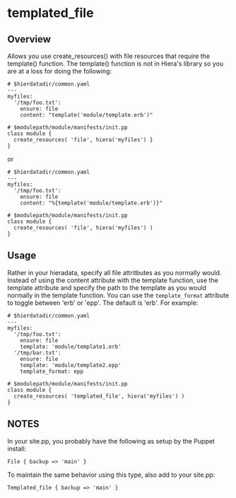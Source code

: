 # templated_file

## Overview

Allows you use create_resources() with file resources that require the template() function.
The template() function is not in Hiera's library so you are at a loss for doing the following:
```
# $hierdatadir/common.yaml
---
myfiles:
  '/tmp/foo.txt':
    ensure: file
    content: "template('module/template.erb')"

# $modulepath/module/manifests/init.pp
class module {
  create_resources( 'file', hiera('myfiles') }
}

```
or
```
# $hierdatadir/common.yaml
---
myfiles:
  '/tmp/foo.txt':
    ensure: file
    content: "%{template('module/template.erb')}"

# $modulepath/module/manifests/init.pp
class module {
  create_resources( 'file', hiera('myfiles') )
}
```

## Usage

Rather in your hieradata, specify all file attritbutes as you normally would.
Instead of using the content attribute with the template function, use the
template attribute and specify the path to the template as you would normally
in the template function.  You can use the `template_format` attribute to toggle
between 'erb' or 'epp'. The default is 'erb'.  For example:
```
# $hierdatadir/common.yaml
---
myfiles:
  '/tmp/foo.txt':
    ensure: file
    template: 'module/template1.erb'
  '/tmp/bar.txt':
    ensure: file
    template: 'module/template2.epp'
    template_format: epp

# $modulepath/module/manifests/init.pp
class module {
  create_resources( 'templated_file', hiera('myfiles') )
}
```

## NOTES

In your site.pp, you probably have the following as setup by the Puppet install:
```
File { backup => 'main' }
```
To maintain the same behavior using this type, also add to your site.pp:
```
Templated_file { backup => 'main' }
```
